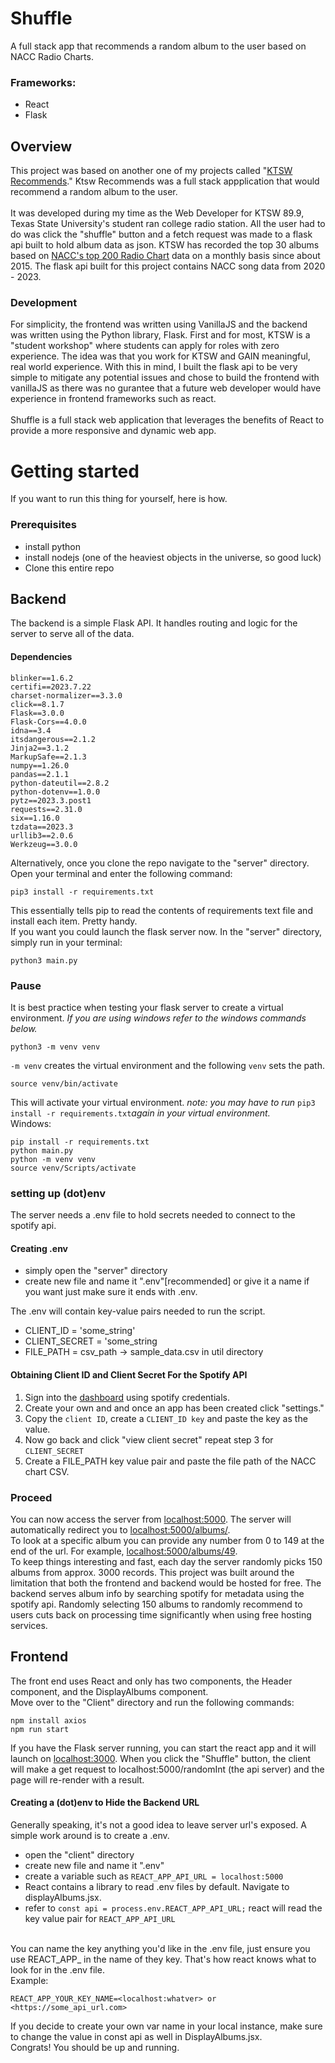 # Shuffle
A full stack app that recommends a random album to the user based on NACC Radio Charts.
### Frameworks:
- React
- Flask

## Overview
This project was based on another one of my projects called "[KTSW Recommends](https://ktswblog.net/ktsw-recommends/)." Ktsw Recommends was a full stack appplication that would recommend a random album to the user.<br>
<br>
It was developed during my time as the Web Developer for KTSW 89.9, Texas State University's student ran college radio station. All the user had to do was click the "shuffle" button and a fetch request was made to a flask api built to hold album data as json.
KTSW has recorded the top 30 albums based on [NACC's top 200 Radio Chart](https://naccchart.com/charts/) data on a monthly basis since about 2015. The flask api built for this project contains NACC song data from 2020 - 2023.<br>

### Development
For simplicity, the frontend was written using VanillaJS and the backend was written using the Python library, Flask. First and for most, KTSW is a "student workshop" where students can apply for roles with zero experience. The idea was that you work for KTSW and GAIN meaningful, real world experience. With this in mind, I built the flask api to be very simple to mitigate any potential issues and chose to build the frontend with vanillaJS as there was no gurantee that a future web developer would have experience in frontend frameworks such as react.<br>
<br>Shuffle is a full stack web application that leverages the benefits of React to provide a more responsive and dynamic web app.

# Getting started
If you want to run this thing for yourself, here is how.

### Prerequisites
- install python
- install nodejs (one of the heaviest objects in the universe, so good luck)
- Clone this entire repo

## Backend
The backend is a simple Flask API. It handles routing and logic for the server to serve all of the data.

#### Dependencies
```
blinker==1.6.2
certifi==2023.7.22
charset-normalizer==3.3.0
click==8.1.7
Flask==3.0.0
Flask-Cors==4.0.0
idna==3.4
itsdangerous==2.1.2
Jinja2==3.1.2
MarkupSafe==2.1.3
numpy==1.26.0
pandas==2.1.1
python-dateutil==2.8.2
python-dotenv==1.0.0
pytz==2023.3.post1
requests==2.31.0
six==1.16.0
tzdata==2023.3
urllib3==2.0.6
Werkzeug==3.0.0
```
Alternatively, once you clone the repo navigate to the "server" directory. Open your terminal and enter the following command:
```
pip3 install -r requirements.txt

```

This essentially tells pip to read the contents of requirements text file and install each item. Pretty handy.<br>
If you want you could launch the flask server now. In the "server" directory, simply run in your terminal:
```
python3 main.py

```
### Pause
It is best practice when testing your flask server to create a virtual environment.
*If you are using windows refer to the windows commands below.*
```
python3 -m venv venv

```
```-m venv``` creates the virtual environment and the following ```venv``` sets the path.
```
source venv/bin/activate

```
This will activate your virtual environment.
*note: you may have to run* ```pip3 install -r requirements.txt```*again in your virtual environment.<br>*
Windows:
```
pip install -r requirements.txt
python main.py
python -m venv venv
source venv/Scripts/activate
```
### setting up (dot)env
The server needs a .env file to hold secrets needed to connect to the spotify api.

#### Creating .env
- simply open the "server" directory
- create new file and name it ".env"[recommended] or give it a name if you want just make sure it ends with .env.

The .env will contain key-value pairs needed to run the script.

- CLIENT_ID = 'some_string'
- CLIENT_SECRET = 'some_string
- FILE_PATH = csv_path -> sample_data.csv in util directory

#### Obtaining Client ID and Client Secret For the Spotify API

1. Sign into the [dashboard](https://developer.spotify.com/) using spotify credentials.
2. Create your own and and once an app has been created click "settings."
3. Copy the ```client ID```, create a ```CLIENT_ID key``` and paste the key as the value.
4. Now go back and click "view client secret" repeat step 3 for ```CLIENT_SECRET```
5. Create a FILE_PATH key value pair and paste the file path of the NACC chart CSV.

### Proceed
You can now access the server from [localhost:5000](https://localhost:5000). The server will automatically redirect you to [localhost:5000/albums/](localhost:5000/albums/).<br>
To look at a specific album you can provide any number from 0 to 149 at the end of the url. For example, [localhost:5000/albums/49](localhost:5000/albums/49).<br>
To keep things interesting and fast, each day the server randomly picks 150 albums from approx. 3000 records. This project was built around the limitation that both the frontend and backend would be hosted for free. The backend serves album info by searching spotify for metadata using the spotify api. Randomly selecting 150 albums to randomly recommend to users cuts back on processing time significantly when using free hosting services.

## Frontend
The front end uses React and only has two components, the Header component, and the DisplayAlbums component.<br>
Move over to the "Client" directory and run the following commands:
```
npm install axios
npm run start
```
If you have the Flask server running, you can start the react app and it will launch on [localhost:3000](https://localhost:3000). When you click the "Shuffle" button, the client will make a get request to localhost:5000/randomInt (the api server) and the page will re-render with a result.

#### Creating a (dot)env to Hide the Backend URL
Generally speaking, it's not a good idea to leave server url's exposed. A simple work around is to create a .env.

- open the "client" directory
- create new file and name it ".env"
- create a variable such as ```REACT_APP_API_URL = localhost:5000```
- React contains a library to read .env files by default. Navigate to displayAlbums.jsx.
- refer to ```const api = process.env.REACT_APP_API_URL;``` react will read the key value pair for ```REACT_APP_API_URL```

<br>You can name the key anything you'd like in the .env file, just ensure you use REACT_APP_ in the name of they key. That's how react knows what to look for in the .env file.<br>
Example:
```
REACT_APP_YOUR_KEY_NAME=<localhost:whatver> or <https://some_api_url.com>
```
If you decide to create your own var name in your local instance, make sure to change the value in const api as well in DisplayAlbums.jsx. <br>
Congrats! You should be up and running.
